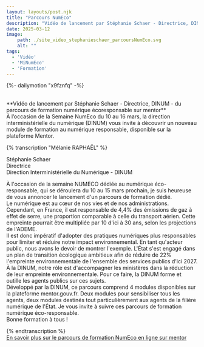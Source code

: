 ```yaml
---
layout: layouts/post.njk
title: "Parcours NumEco"
description: "Vidéo de lancement par Stéphanie Schaer - Directrice, DINUM - du parcours de formation numérique écoresponsable sur mentor"
date: 2025-03-12
image:
    path: ./site_video_stephanieschaer_parcoursNumEco.svg
    alt: ""
tags:
  - 'Vidéo'
  - 'MiNumEco'
  - 'Formation'
---
```

<!-- intégraton vidéo dailymotion de la chaine de la DINUM -->
{%- dailymotion "x9fznfq" -%}

<!-- légende de la vidéo-->
<br>
**Vidéo de lancement par Stéphanie Schaer - Directrice, DINUM - du parcours de formation numérique écoresponsable sur mentor**

<!-- description-->
<br>
À l’occasion de la Semaine NumEco du 10 au 16 mars, la direction interministérielle du numérique (DINUM) vous invite à découvrir un nouveau module de formation au numérique responsable, disponible sur la plateforme Mentor.

<!-- transcription-->

{% transcription "Mélanie RAPHAËL" %}
<p>
  Stéphanie Schaer<br>
  Directrice<br>
  Direction Interministérielle du Numérique - DINUM
</p>
<p>
 À l'occasion de la semaine NUMECO dédiée au numérique éco-responsable, qui se déroulera du 10 au 15 mars prochain, je suis heureuse de vous annoncer le lancement d'un parcours de formation dédié. 
 <br>
 Le numérique est au cœur de nos vies et de nos administrations. Cependant, en France, il est responsable de 4,4% des émissions de gaz à effet de serre, une proportion comparable à celle du transport aérien. Cette empreinte pourrait être multipliée par 10 d'ici à 30 ans, selon les projections de l'ADEME. 
 <br>
 Il est donc impératif d'adopter des pratiques numériques plus responsables pour limiter et réduire notre impact environnemental. En tant qu'acteur public, nous avons le devoir de montrer l'exemple. L'État s'est engagé dans un plan de transition écologique ambitieux afin de réduire de 22% l'empreinte environnementale de l'ensemble des services publics d'ici 2027. 
 <br>
 À la DINUM, notre rôle est d'accompagner les ministères dans la réduction de leur empreinte environnementale. 
 Pour ce faire, la DINUM forme et outille les agents publics sur ces sujets. 
 <br>
 Développé par la DINUM, ce parcours comprend 4 modules disponibles sur la plateforme mentor.gouv.fr. Deux modules pour sensibiliser tous les agents, deux modules destinés tout particulièrement aux agents de la filière numérique de l'État. Je vous invite à suivre ces parcours de formation numérique éco-responsable. 
 <br>
 Bonne formation à tous !
</p>
{% endtranscription %}


<div class="fr-highlight fr-mt-3w fr-mb-4w">
<a href="https://ecoresponsable.numerique.gouv.fr/formations/parcours-mooc/">En savoir plus sur le parcours de formation NumEco en ligne sur mentor</a>
</div>
